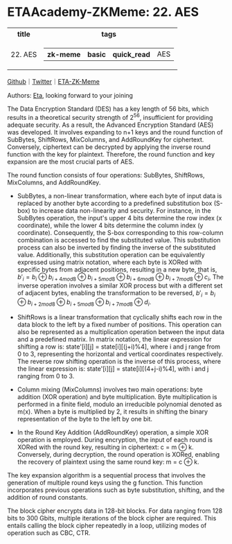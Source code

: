 # ETAAcademy-ZKMeme: 22. AES

<table>
  <tr>
    <th>title</th>
    <th>tags</th>
  </tr>
  <tr>
    <td>22. AES</td>
    <td>
      <table>
        <tr>
          <th>zk-meme</th>
          <th>basic</th>
          <th>quick_read</th>
          <td>AES</td>
        </tr>
      </table>
    </td>
  </tr>
</table>

[Github](https://github.com/ETAAcademy)｜[Twitter](https://twitter.com/ETAAcademy)｜[ETA-ZK-Meme](https://github.com/ETAAcademy/ETAAcademy-ZK-Meme)

Authors: [Eta](https://twitter.com/pwhattie), looking forward to your joining

The Data Encryption Standard (DES) has a key length of 56 bits, which results in a theoretical security strength of $2^{56}$, insufficient for providing adequate security. As a result, the Advanced Encryption Standard (AES) was developed. It involves expanding to n+1 keys and the round function of SubBytes, ShiftRows, MixColumns, and AddRoundKey for ciphertext. Conversely, ciphertext can be decrypted by applying the inverse round function with the key for plaintext. Therefore, the round function and key expansion are the most crucial parts of AES.

The round function consists of four operations: SubBytes, ShiftRows, MixColumns, and AddRoundKey.

- SubBytes, a non-linear transformation, where each byte of input data is replaced by another byte according to a predefined substitution box (S-box) to increase data non-linearity and security. For instance, in the SubBytes operation, the input's upper 4 bits determine the row index (x coordinate), while the lower 4 bits determine the column index (y coordinate). Consequently, the S-box corresponding to this row-column combination is accessed to find the substituted value. This substitution process can also be inverted by finding the inverse of the substituted value. Additionally, this substitution operation can be equivalently expressed using matrix notation, where each byte is XORed with specific bytes from adjacent positions, resulting in a new byte, that is, $b'_i = b_i⊕ b_{i + 4 mod8}⊕ b_{i + 5 mod8}⊕ b_{i + 6 mod8}⊕ b_{i + 7 mod8} ⊕ c_i$, The inverse operation involves a similar XOR process but with a different set of adjacent bytes, enabling the transformation to be reversed, $b'_i = b_i⊕ b_{i + 2 mod8}⊕ b_{i + 5 mod8}⊕ b_{i + 7 mod8} ⊕ d_i$.

- ShiftRows is a linear transformation that cyclically shifts each row in the data block to the left by a fixed number of positions. This operation can also be represented as a multiplication operation between the input data and a predefined matrix. In matrix notation, the linear expression for shifting a row is: state'[i][j] = state[i][(j+i)%4], where i and j range from 0 to 3, representing the horizontal and vertical coordinates respectively. The reverse row shifting operation is the inverse of this process, where the linear expression is: state'[i][j] = state[i][(4+j-i)%4], with i and j ranging from 0 to 3.

- Column mixing (MixColumns) involves two main operations: byte addition (XOR operation) and byte multiplication. Byte multiplication is performed in a finite field, modulo an irreducible polynomial denoted as m(x). When a byte is multiplied by 2, it results in shifting the binary representation of the byte to the left by one bit.

- In the Round Key Addition (AddRoundKey) operation, a simple XOR operation is employed. During encryption, the input of each round is XORed with the round key, resulting in ciphertext: c = m ⊕ k. Conversely, during decryption, the round operation is XORed, enabling the recovery of plaintext using the same round key: m = c ⊕ k.

The key expansion algorithm is a sequential process that involves the generation of multiple round keys using the g function. This function incorporates previous operations such as byte substitution, shifting, and the addition of round constants.

The block cipher encrypts data in 128-bit blocks. For data ranging from 128 bits to 300 Gbits, multiple iterations of the block cipher are required. This entails calling the block cipher repeatedly in a loop, utilizing modes of operation such as CBC, CTR.
